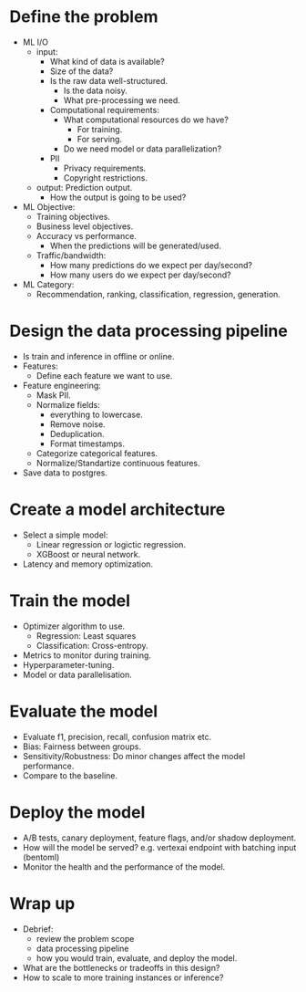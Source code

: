 # Define the problem
- ML I/O
  - input: 
    - What kind of data is available?
    - Size of the data?
    - Is the raw data well-structured. 
      - Is the data noisy.
      - What pre-processing we need.
    - Computational requirements:
      - What computational resources do we have?
        - For training.
        - For serving.
      - Do we need model or data parallelization?
    - PII
      - Privacy requirements.
      - Copyright restrictions.
  - output: Prediction output.
    - How the output is going to be used?
- ML Objective:
  - Training objectives.
  - Business level objectives.
  - Accuracy vs performance. 
    - When the predictions will be generated/used.
  - Traffic/bandwidth:
    - How many predictions do we expect per day/second?
    - How many users do we expect per day/second?
- ML Category:
  - Recommendation, ranking, classification, regression, generation.
# Design the data processing pipeline
- Is train and inference in offline or online.
- Features:
  - Define each feature we want to use.
- Feature engineering:
  - Mask PII.
  - Normalize fields: 
    - everything to lowercase.
    - Remove noise.
    - Deduplication.
    - Format timestamps.
  - Categorize categorical features.
  - Normalize/Standartize continuous features.
- Save data to postgres.
# Create a model architecture
- Select a simple model:
  - Linear regression or logictic regression.
  - XGBoost or neural network.
- Latency and memory optimization.
# Train the model
- Optimizer algorithm to use.
  - Regression: Least squares
  - Classification: Cross-entropy.
- Metrics to monitor during training.
- Hyperparameter-tuning.
- Model or data parallelisation.
# Evaluate the model
- Evaluate f1, precision, recall, confusion matrix etc.
- Bias: Fairness between groups.
- Sensitivity/Robustness: Do minor changes affect the model performance.
- Compare to the baseline.
# Deploy the model
-  A/B tests, canary deployment, feature flags, and/or shadow deployment.
- How will the model be served? e.g. vertexai endpoint with batching input (bentoml)
- Monitor the health and the performance of the model.
# Wrap up 
- Debrief: 
  - review the problem scope
  - data processing pipeline
  - how you would train, evaluate, and deploy the model.
- What are the bottlenecks or tradeoffs in this design?
- How to scale to more training instances or inference?